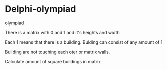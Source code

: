 # Delphi-olympiad
olympiad



There is a matrix with 0 and 1 and it's heights and width

Each 1 means that there is a building. Bulding can consist of any amount of 1

Building are not touching each oter or matrix walls.

Calculate amount of square buildings in matrix
